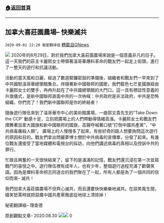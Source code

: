 ###  [:house:返回首頁](https://github.com/ourhimalayas/txt)
---

## 加拿大喜莊園農場– 快樂滅共
`2020-09-01 22:20 秘密翻译组` [轉載自GNews](https://gnews.org/zh-hant/328976/)

![](https://s3.amazonaws.com/gnews-media-offload/wp-content/uploads/2020/09/01195838/1-6.png)
2020年的8月29日，對於我們加拿大喜莊園農場來說是一個意義非凡的日子。這一天我們的莊主卡麗熙女士帶領著溫哥華爆料革命的戰友們一起走上街頭，進行了一整天的遊行和抗議活動。

活動的當天風和日麗，經過了數週緊鑼密鼓的準備後，組織者和戰友們一早來到了中共國駐溫哥華總領館集合。伴隨著新中國聯邦的國歌，我們藍色七芒星國旗經由卡麗熙女士的雙手，冉冉升起在了中共國總領館的大門口。這一具有標誌性意義的升旗儀式，是新中國聯邦直面中共的一次吶喊：中共政府是非法政府，中共是恐怖組織，你們完了！我們新中國聯邦是你的終結者！

隨後遊行隊伍來到了溫哥華市中心的美術館廣場，一曲郭文貴先生的“Take Down the CCP’ 動感十足，立刻把廣場上的人們帶動得情緒高漲。卡麗熙女士和戰友們揮舞著加拿大國旗和新中國聯邦的國旗，高聲呼喊著口號“打倒中國共產黨”，“中共病毒屠殺人類”。 廣場上的人慢慢多了起來，有些好奇的路人想要詢問這次遊行的原因和目的。戰友們拿出閆麗夢博士關於中共病毒的宣傳單，分發了起來。有幾位戰友還接受了當地媒體和電視台的採訪，向他們講述病毒的真相以及控訴中共的罪行。

忙碌且興奮的一天很快結束了，留下的是滿滿的記憶，戰友們還沉浸在第一次並肩戰鬥的喜悅之中。遊行隊伍裡有成年人，也有少年，整個遊行過程充滿了歡聲笑語。因為是爆料革命把志同道合的我們聚在了一起，所有人都是為了一個共同的信仰而來– 滅共！

我們加拿大喜莊園農場不但齊心滅共，而且還要快快樂樂地滅共。在談笑風生間，嬉笑怒罵時就把惡魔中國共產黨徹底從地球上清除掉！

秘密翻譯組– 理查德

原創觀點文章- 2020.08.30
![](https://s3.amazonaws.com/gnews-media-offload/wp-content/uploads/2020/09/01195848/2.png)![](https://s3.amazonaws.com/gnews-media-offload/wp-content/uploads/2020/09/01195919/3-4.png)
0
